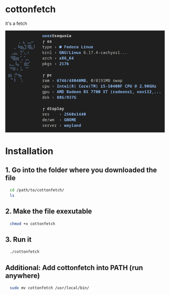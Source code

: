 # cottonfetch
it's a fetch

[logo]:https://github.com/servalx4/cottonfetch/blob/main/cottonfetch1p9.png "cottonfetch 1.9"
![logo]

# Installation

## 1. Go into the folder where you downloaded the file
```bash
  cd /path/to/cottonfetch/
  ls
```

## 2. Make the file exexutable
```bash
  chmod +x cottonfetch
```

## 3. Run it
```bash
  ./cottonfetch
```

## Additional: Add cottonfetch into PATH (run anywhere)
```bash
  sudo mv cottonfetch /usr/local/bin/
```
